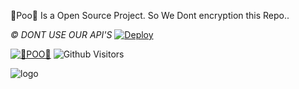 
🐼Poo🐼 Is a Open Source Project.
So We Dont encryption this Repo..

*©️ DONT USE OUR API'S*
[![Deploy](https://www.herokucdn.com/deploy/button.svg)](https://heroku.com/deploy?template=https://github.com/Kaweeshachamodk/Poo)

<a href="https://github.com/Kaweeshachamodk/Poo"><img title="🐼POO🐼" src="https://img.shields.io/badge/Kaweeshachamodk/Poo-darkblue?style=for-the-badge&logo=github"></a>
![Github Visitors](https://visitor-badge.glitch.me/badge?page_id=Kaweeshachamodk/Poo&left_color=blueviolet&right_color=brightgreen)


![logo](https://telegra.ph/file/bd70d9284be8114760504.jpg)
